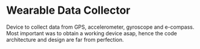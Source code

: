 # Wearable Data Collector
Device to collect data from GPS, accelerometer, gyroscope and e-compass.
Most important was to obtain a working device asap, hence the code architecture and design are far from perfection.
